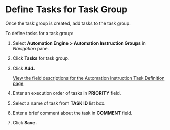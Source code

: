 # Define Tasks for Task Group

Once the task group is created, add tasks to the task group.

To define tasks for a task group:

1.  Select **Automation Engine \> Automation Instruction Groups** in
    *Navigation* pane.

2.  Click **Tasks** for task group.

3.  Click **Add.**
    
    [View the field descriptions for the Automation Instruction Task
    Definition
    page](../Page_Desc/Automation_Instruction_Task_Definition.htm)

4.  Enter an execution order of tasks in **PRIORITY** field.

5.  Select a name of task from **TASK ID** list box.

6.  Enter a brief comment about the task in **COMMENT** field.

7.  Click **Save.**
